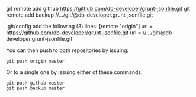 
git remote add github https://github.com/db-developer/grunt-jsonfile.git
git remote add backup //.../git/@db-developer.grunt-jsonfile.git

.git/config add the following (3) lines:
[remote "origin"]
  url = https://github.com/db-developer/grunt-jsonfile.git
  url = //.../git/@db-developer.grunt-jsonfile.git

You can then push to both repositories by issuing:

<code>git push origin master</code>

Or to a single one by issuing either of these commands:

<code>git push github master</code>  
<code>git push backup master</code>
